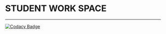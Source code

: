 # STUDENT WORK SPACE
---
[![Codacy Badge](https://app.codacy.com/project/badge/Grade/2f192bf0095d46cf8b364febf5631bb3)](https://www.codacy.com/gh/chipenstain/student-work-space/dashboard?utm_source=github.com&amp;utm_medium=referral&amp;utm_content=chipenstain/student-work-space&amp;utm_campaign=Badge_Grade)
